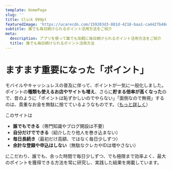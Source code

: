 ```yaml
---
template: HomePage
slug: ''
title: Click 999pt
featuredImage: 'https://ucarecdn.com/159203d3-881d-4218-baa1-ca4427b48d0d/'
subtitle: 誰でも毎日続けられるポイント活用方法をご紹介
meta:
  description: アプリを使って誰でも気軽に毎日続けられるポイント活用方法をご紹介
  title: 誰でも毎日続けられるポイント活用方法
---
```


# ますます重要になった「ポイント」

モバイルやキャッシュレスの普及に伴って、ポイントが一気に一般化しました。ポイントの**種類も使えるお店やサイトも増え**、さらに**貯まる倍率が高くなった**ので、昔のように「ポイントは恥ずかしいのでやらない」「面倒なので無視」するのは、貴重なお金を無駄に捨てているようなものです。（[もっと詳しく](/about/)）

このサイトは
- **誰でもできる**（専門知識やブログ開設は不要）
- **自分だけでできる**（紹介したり他人を巻き込まない）
- **毎日長続き**（最初だけ高額、ではなく毎日少しずつ）
- **余計な登録や申込はしない**（無駄なクレカやIDは増やさない）

にこだわり、誰でも、余った時間で毎日少しずつ、でも極限まで効率よく、最大のポイントを獲得できる方法を常に研究し、実践した結果を掲載しています。

